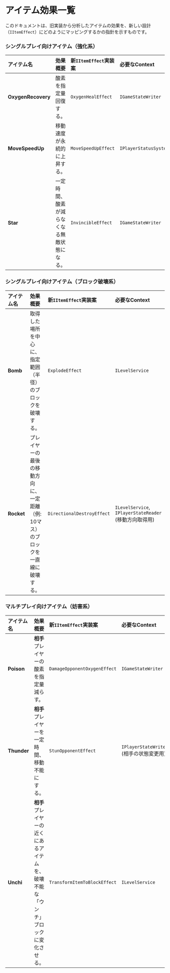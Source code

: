 # **アイテム効果一覧**

このドキュメントは、旧実装から分析したアイテムの効果を、新しい設計（`IItemEffect`）にどのようにマッピングするかの指針を示すものです。

### **シングルプレイ向けアイテム（強化系）**

| アイテム名 | 効果概要 | 新`IItemEffect`実装案 | 必要なContext |
| :--- | :--- | :--- | :--- |
| **OxygenRecovery** | 酸素を指定量回復する。 | `OxygenHealEffect` | `IGameStateWriter` |
| **MoveSpeedUp** | 移動速度が永続的に上昇する。 | `MoveSpeedUpEffect` | `IPlayerStatusSystemWriter` |
| **Star** | 一定時間、酸素が減らなくなる無敵状態になる。 | `InvincibleEffect` | `IGameStateWriter` |

### **シングルプレイ向けアイテム（ブロック破壊系）**

| アイテム名 | 効果概要 | 新`IItemEffect`実装案 | 必要なContext |
| :--- | :--- | :--- | :--- |
| **Bomb** | 取得した場所を中心に、指定範囲（半径）のブロックを破壊する。 | `ExplodeEffect` | `ILevelService` |
| **Rocket** | プレイヤーの最後の移動方向に、一定距離（例: 10マス）のブロックを一直線に破壊する。 | `DirectionalDestroyEffect` | `ILevelService`, `IPlayerStateReader` (移動方向取得用) |

### **マルチプレイ向けアイテム（妨害系）**

| アイテム名 | 効果概要 | 新`IItemEffect`実装案 | 必要なContext |
| :--- | :--- | :--- | :--- |
| **Poison** | **相手**プレイヤーの酸素を指定量減らす。 | `DamageOpponentOxygenEffect` | `IGameStateWriter` |
| **Thunder** | **相手**プレイヤーを一定時間、移動不能にする。 | `StunOpponentEffect` | `IPlayerStateWriter` (相手の状態変更用) |
| **Unchi** | **相手**プレイヤーの近くにあるアイテムを、破壊不能な「ウンチ」ブロックに変化させる。 | `TransformItemToBlockEffect` | `ILevelService` |
